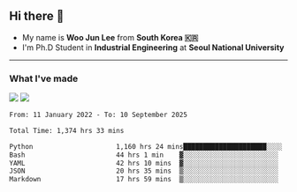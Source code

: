 ## Hi there 👋

- My name is **Woo Jun Lee** from **South Korea 🇰🇷**
- I'm Ph.D Student in **Industrial Engineering** at **Seoul National University**

---

### What I've made

<a href="https://share.streamlit.io/tomtom1103/kuiai_hackathon_2022/main/JL_app.py"><img src="https://img.shields.io/badge/Journey Lee-161B22?style=for-the-badge&logo=streamlit&logoColor=FF4B4B"/></a> <a href="https://jeon-100.github.io/Dangzang/"><img src="https://img.shields.io/badge/당신을 위한 장학금, 당장!-161B22?style=for-the-badge&logo=react&logoColor=#61DAFB"/></a>

<!--START_SECTION:waka-->

```txt
From: 11 January 2022 - To: 10 September 2025

Total Time: 1,374 hrs 33 mins

Python                     1,160 hrs 24 mins█████████████████████░░░░   83.76 %
Bash                       44 hrs 1 min    ▓░░░░░░░░░░░░░░░░░░░░░░░░   03.18 %
YAML                       42 hrs 10 mins  ▓░░░░░░░░░░░░░░░░░░░░░░░░   03.04 %
JSON                       20 hrs 35 mins  ▒░░░░░░░░░░░░░░░░░░░░░░░░   01.49 %
Markdown                   17 hrs 59 mins  ▒░░░░░░░░░░░░░░░░░░░░░░░░   01.30 %
```

<!--END_SECTION:waka-->
